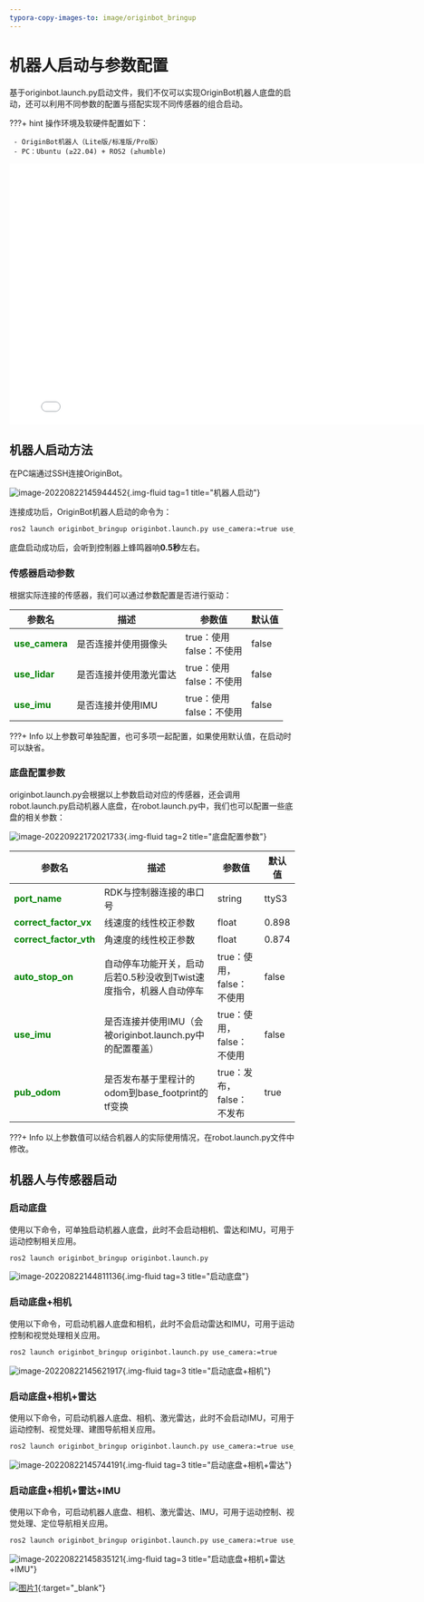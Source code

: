 ```yaml
---
typora-copy-images-to: image/originbot_bringup
---
```


# **机器人启动与参数配置**

基于originbot.launch.py启动文件，我们不仅可以实现OriginBot机器人底盘的启动，还可以利用不同参数的配置与搭配实现不同传感器的组合启动。

???+ hint
    操作环境及软硬件配置如下：
    

     - OriginBot机器人（Lite版/标准版/Pro版）
     - PC：Ubuntu (≥22.04) + ROS2 (≥humble)



<iframe
  src="//player.bilibili.com/player.html?aid=516658213&bvid=BV1eg411a7A9&cid=866084401&page=10&autoplay=0"
  scrolling="no"
  border="0"
  width="800px"
  height="460px"
  frameborder="no"
  framespacing="0"
  allowfullscreen="true"
>
</iframe>



## **机器人启动方法**

在PC端通过SSH连接OriginBot。

![image-20220822145944452](../../assets/img/originbot_bringup/image-20220822145944452.png){.img-fluid tag=1 title="机器人启动"}



连接成功后，OriginBot机器人启动的命令为：

```bash
ros2 launch originbot_bringup originbot.launch.py use_camera:=true use_lidar:=true use_imu:=true
```


底盘启动成功后，会听到控制器上蜂鸣器响**0.5秒**左右。



### **传感器启动参数**

根据实际连接的传感器，我们可以通过参数配置是否进行驱动：

| 参数名         | 描述                   | 参数值                        | 默认值 |
| -------------- | ---------------------- | ----------------------------- | ------ |
| <font color='green'>**use_camera**</font> | 是否连接并使用摄像头   | true：使用<br />false：不使用 | false  |
| <font color='green'>**use_lidar**</font>  | 是否连接并使用激光雷达 | true：使用<br />false：不使用 | false  |
| <font color='green'>**use_imu**</font>    | 是否连接并使用IMU      | true：使用<br />false：不使用 | false  |

???+ Info
    以上参数可单独配置，也可多项一起配置，如果使用默认值，在启动时可以缺省。  



### **底盘配置参数**

originbot.launch.py会根据以上参数启动对应的传感器，还会调用robot.launch.py启动机器人底盘，在robot.launch.py中，我们也可以配置一些底盘的相关参数：

![image-20220922172021733](../../assets/img/originbot_bringup/image-20220922172021733.png){.img-fluid tag=2 title="底盘配置参数"}

| 参数名                                            | 描述                                                         | 参数值                    | 默认值 |
| ------------------------------------------------- | ------------------------------------------------------------ | ------------------------- | ------ |
| <font color='green'>**port_name**</font>          | RDK与控制器连接的串口号                                 | string                    | ttyS3  |
| <font color='green'>**correct_factor_vx**</font>  | 线速度的线性校正参数                                         | float                     | 0.898  |
| <font color='green'>**correct_factor_vth**</font> | 角速度的线性校正参数                                         | float                     | 0.874  |
| <font color='green'>**auto_stop_on**</font>       | 自动停车功能开关，启动后若0.5秒没收到Twist速度指令，机器人自动停车 | true：使用，false：不使用 | false  |
| <font color='green'>**use_imu**</font>            | 是否连接并使用IMU（会被originbot.launch.py中的配置覆盖）     | true：使用，false：不使用 | false  |
| <font color='green'>**pub_odom**</font>           | 是否发布基于里程计的odom到base_footprint的tf变换             | true：发布，false：不发布 | true   |

???+ Info
    以上参数值可以结合机器人的实际使用情况，在robot.launch.py文件中修改。  



## **机器人与传感器启动**

### **启动底盘**

使用以下命令，可单独启动机器人底盘，此时不会启动相机、雷达和IMU，可用于运动控制相关应用。

```bash
ros2 launch originbot_bringup originbot.launch.py
```

![image-20220822144811136](../../assets/img/originbot_bringup/image-20220822144811136-16611508933421.png){.img-fluid tag=3 title="启动底盘"}



### **启动底盘+相机**

使用以下命令，可启动机器人底盘和相机，此时不会启动雷达和IMU，可用于运动控制和视觉处理相关应用。

```bash
ros2 launch originbot_bringup originbot.launch.py use_camera:=true
```

![image-20220822145621917](../../assets/img/originbot_bringup/image-20220822145621917.png){.img-fluid tag=3 title="启动底盘+相机"}



### **启动底盘+相机+雷达**

使用以下命令，可启动机器人底盘、相机、激光雷达，此时不会启动IMU，可用于运动控制、视觉处理、建图导航相关应用。

```bash
ros2 launch originbot_bringup originbot.launch.py use_camera:=true use_lidar:=true
```

![image-20220822145744191](../../assets/img/originbot_bringup/image-20220822145744191.png){.img-fluid tag=3 title="启动底盘+相机+雷达"}



### **启动底盘+相机+雷达+IMU**

使用以下命令，可启动机器人底盘、相机、激光雷达、IMU，可用于运动控制、视觉处理、定位导航相关应用。

```bash
ros2 launch originbot_bringup originbot.launch.py use_camera:=true use_lidar:=true use_imu:=true
```

![image-20220822145835121](../../assets/img/originbot_bringup/image-20220822145835121.png){.img-fluid tag=3 title="启动底盘+相机+雷达+IMU"}



[![图片1](../../assets/img/footer.png)](https://www.guyuehome.com/){:target="_blank"}

